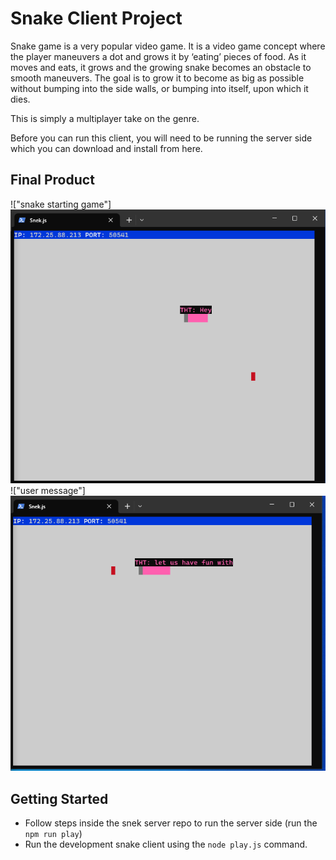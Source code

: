 # Snake Client Project

Snake game is a very popular video game. It is a video game concept where the player maneuvers a dot and grows it by ‘eating’ pieces of food. As it moves and eats, it grows and the growing snake becomes an obstacle to smooth maneuvers. The goal is to grow it to become as big as possible without bumping into the side walls, or bumping into itself, upon which it dies.

This is simply a multiplayer take on the genre.

Before you can run this client, you will need to be running the server side which you can download and install from here. 

## Final Product

!["snake starting game"]
![Alt text](screenshots/snake.PNG)
!["user message"]
![label](screenshots/message.PNG)



## Getting Started

- Follow steps inside the snek server repo to run the server side (run the `npm run play`) 
- Run the development snake client using the `node play.js` command.